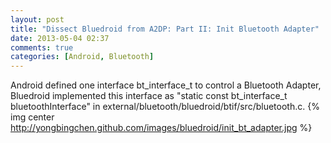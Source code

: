 ```yaml
---
layout: post
title: "Dissect Bluedroid from A2DP: Part II: Init Bluetooth Adapter"
date: 2013-05-04 02:37
comments: true
categories: [Android, Bluetooth]
---
```


Android defined one interface bt_interface_t to control a Bluetooth Adapter, Bluedroid implemented this interface as "static const bt_interface_t bluetoothInterface" in external/bluetooth/bluedroid/btif/src/bluetooth.c.
{% img center http://yongbingchen.github.com/images/bluedroid/init_bt_adapter.jpg  %}
